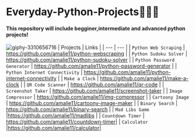 # Everyday-Python-Projects👀🐍🐍
#### This repository will include begginer,intermediate and advanced python projects!
![giphy-3310656716](https://user-images.githubusercontent.com/75434427/167785011-fe3212dc-23d7-49f7-9a68-8860956d7ee9.gif)
| Projects | Links |
| --- | --- |
| `Python Web Scraping` | https://github.com/amalie11/python-webscraping |
| `Python Sudoku Solver` | https://github.com/amalie11/python-sudoku-solver |
| `Python Password Generator` | https://github.com/amalie11/python-password-generator |
| `Python Internet Connectivity` | https://github.com/amalie11/python-internet-connectivity |
| `Make a Clock` | https://github.com/amalie11/make-a-clock |
| `QR Code Scanner` | https://github.com/amalie11/qr-code |
| `Screenshot Taker` | https://github.com/amalie11/screenshot-taker |
| `Image Compressor` | https://github.com/amalie11/img-compressor |
| `Cartoony Image` | https://github.com/amalie11/cartoony-image-maker |
| `Binary Search` | https://github.com/amalie11/binary-search |
| `Mad Libs Game` |https://github.com/amalie11/madlibs |
| `Countdown Timer` | https://github.com/amalie11/countdown-timer|
| `Calculator` |https://github.com/amalie11/calculator|



